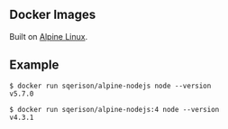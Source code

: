 Docker Images
-------------
Built on [Alpine Linux](https://alpinelinux.org/).

Example
-------

    $ docker run sqerison/alpine-nodejs node --version
    v5.7.0

    $ docker run sqerison/alpine-nodejs:4 node --version
    v4.3.1
